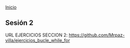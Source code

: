 <!-- No borrar o modificar -->
[Inicio](./index.md)

## Sesión 2


<!-- Su documentación aquí -->
URL EJERCICIOS SECCION 2: https://github.com/Mrpaz-villa/ejercicios_bucle_while_for





